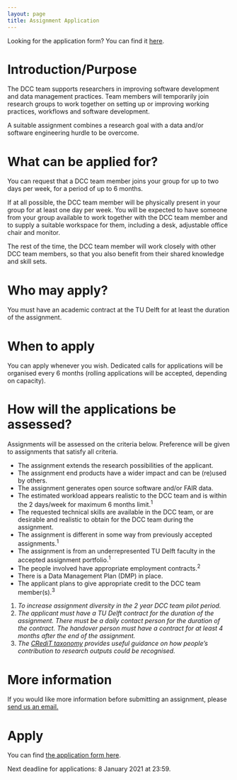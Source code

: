 ```yaml
---
layout: page
title: Assignment Application
---
```


Looking for the application form? You can find it [here](https://forms.office.com/Pages/ResponsePage.aspx?id=TVJuCSlpMECM04q0LeCIe9bK9RlghsdLqSsK-LbEAcRUQUZQTkMxTVY5Sk5RQlU4OFpDR1g0UVBEOS4u).

# Introduction/Purpose 

The DCC team supports researchers in improving software development and data management practices. Team members will temporarily join research groups to work together on setting up or improving working practices, workflows and software development. 

A suitable assignment combines a research goal with a data and/or software engineering hurdle to be overcome. 

# What can be applied for? 

You can request that a DCC team member joins your group for up to two days per week, for a period of up to 6 months. 

If at all possible, the DCC team member will be physically present in your group for at least one day per week. You will be expected to have someone from your group available to work together with the DCC team member and to supply a suitable workspace for them, including a desk, adjustable office chair and monitor. 

The rest of the time, the DCC team member will work closely with other DCC team members, so that you also benefit from their shared knowledge and skill sets. 

# Who may apply? 

You must have an academic contract at the TU Delft for at least the duration of the assignment. 

# When to apply 

You can apply whenever you wish. Dedicated calls for applications will be organised every 6 months (rolling applications will be accepted, depending on capacity). 

# How will the applications be assessed? 

Assignments will be assessed on the criteria below. Preference will be given to assignments that satisfy all criteria. 

- The assignment extends the research possibilities of the applicant. 
- The assignment end products have a wider impact and can be (re)used by others. 
- The assignment generates open source software and/or FAIR data. 
- The estimated workload appears realistic to the DCC team and is within the 2 days/week for maximum 6 months limit.<sup>1</sup> 
- The requested technical skills are available in the DCC team, or are desirable and realistic to obtain for the DCC team during the assignment. 
- The assignment is different in some way from previously accepted assignments.<sup>1</sup>
- The assignment is from an underrepresented TU Delft faculty in the accepted assignment portfolio.<sup>1</sup>
- The people involved have appropriate employment contracts.<sup>2</sup>
- There is a Data Management Plan (DMP) in place. 
- The applicant plans to give appropriate credit to the DCC team member(s).<sup>3</sup>

1. *To increase assignment diversity in the 2 year DCC team pilot period.*
2. *The applicant must have a TU Delft contract for the duration of the assignment. There must be a daily contact person for the duration of the contract. The handover person must have a contract for at least 4 months after the end of the assignment.*
3. *The [CRediT taxonomy](https://www.casrai.org/credit.html) provides useful guidance on how people’s contribution to research outputs could be recognised.*
 

# More information 

If you would like more information before submitting an assignment, please [send us an email.](mailto:dcc@tudelft.nl)

# Apply 

You can find [the application form here](https://forms.office.com/Pages/ResponsePage.aspx?id=TVJuCSlpMECM04q0LeCIe9bK9RlghsdLqSsK-LbEAcRUQUZQTkMxTVY5Sk5RQlU4OFpDR1g0UVBEOS4u).

Next deadline for applications: 8 January 2021 at 23:59.
